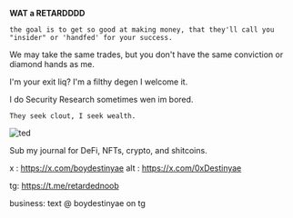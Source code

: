   **WAT a RETARDDDD**

``the goal is to get so good at making money, that they'll call you "insider" or 'handfed' for your success.``

We may take the same trades, but you don't have the same conviction or diamond hands as me.

I'm your exit liq? I'm a filthy degen I welcome it.

I do Security Research sometimes wen im bored.

``They seek clout, I seek wealth.``

![ted](https://github.com/user-attachments/assets/e3d83ef5-deb6-4c62-9474-0e1fe7c11c27)


Sub my journal for DeFi, NFTs, crypto, and shitcoins.

x : https://x.com/boydestinyae
alt : https://x.com/0xDestinyae

tg: https://t.me/retardednoob

business: text @ boydestinyae on tg
